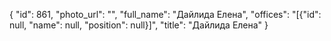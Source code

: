 {
    "id": 861,
    "photo_url": "",
    "full_name": "Дайлида Елена",
    "offices": "[{\"id\": null, \"name\": null, \"position\": null}]",
    "title": "Дайлида Елена"
}